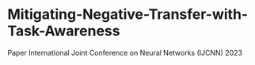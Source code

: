 # Mitigating-Negative-Transfer-with-Task-Awareness
Paper International Joint Conference on Neural Networks (IJCNN) 2023
